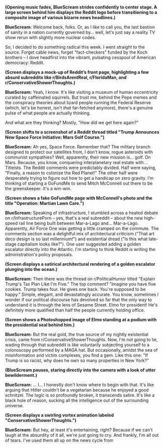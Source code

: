 **(Opening music fades, BlueScream strides confidently to center stage. A large screen behind him displays the Reddit logo before transitioning to a composite image of various bizarre news headlines.)**

**BlueScream:** Welcome back, folks. Or, as I like to call you, the last bastion of sanity in a nation currently governed by… well, let's just say a reality TV show rerun with slightly more nuclear codes.

So, I decided to do something radical this week. I went straight to the source. Forget cable news, forget "fact-checkers" funded by the Koch brothers – I dove headfirst into the vibrant, pulsating cesspool of American democracy: Reddit.

**(Screen displays a mock-up of Reddit’s front page, highlighting a few absurd subreddits like r/BirdsArentReal, r/FloridaMan, and r/ConservativeShowerThoughts.)**

**BlueScream:** Yeah, I know. It's like visiting a museum of human eccentricity curated by caffeinated squirrels. But trust me, behind the Pepe memes and the conspiracy theories about lizard people running the Federal Reserve (which, let's be honest, isn't *that* far-fetched anymore), there's a genuine pulse of what people are actually thinking.

And what are they thinking? Mostly, "How did we get here again?"

**(Screen shifts to a screenshot of a Reddit thread titled "Trump Announces New Space Force Initiative: Mars Golf Course.")**

**BlueScream:** Ah yes, Space Force. Remember that? The military branch designed to protect our satellites from, I don't know, rogue asteroids with communist sympathies? Well, apparently, their new mission is… golf. On Mars. Because, you know, conquering interplanetary real estate with… Titleists. The Reddit comments were predictably divided. Half were saying, "Finally, a reason to colonize the Red Planet!" The other half were desperately trying to figure out how to get a handicap on zero gravity. I’m thinking of starting a GoFundMe to send Mitch McConnell out there to be the greenskeeper. It's a win-win.

**(Screen shows a fake GoFundMe page with McConnell's photo and the title "Operation: Martian Lawn Care.")**

**BlueScream:** Speaking of infrastructure, I stumbled across a heated debate on r/InfrastructurePorn – yes, that's a real subreddit – about the new high-speed rail line being built between Mar-a-Lago and… Mar-a-Lago. Apparently, Air Force One was getting a little cramped on the commute. The comments section was a delightful mix of architectural criticism ("That art deco design is so last millennium!") and existential dread ("Is this what late-stage capitalism looks like?"). One user suggested adding a golden escalator directly into the Atlantic. I'm starting to think Reddit is writing the administration's policy proposals.

**(Screen displays a satirical architectural rendering of a golden escalator plunging into the ocean.)**

**BlueScream:** Then there was the thread on r/PoliticalHumor titled "Explain Trump's Tax Plan Like I'm Five." The top comment? "Imagine you have five cookies. Trump takes four. He gives one back. You're supposed to be happy." Simple, elegant, and devastatingly accurate. You know, sometimes I wonder if our political discourse has devolved so far that the only way to understand it is through the lens of Sesame Street. Elmo for president! He's definitely more qualified than half the people currently holding office.

**(Screen shows a Photoshopped image of Elmo standing at a podium with the presidential seal behind him.)**

**BlueScream:** But the real gold, the true source of my nightly existential crisis, came from r/ConservativeShowerThoughts. Now, I'm not going to lie, wading through that subreddit is like voluntarily subjecting yourself to a colonoscopy performed by a MAGA hat. But occasionally, amidst the sea of misinformation and victim complexes, you find a gem. Like this one: "If Trump is so racist, why does he own so many properties in New York?"

**(BlueScream pauses, staring directly into the camera with a look of utter bewilderment.)**

**BlueScream:** … I… I honestly don't know where to begin with that. It's like arguing that Hitler couldn't be a vegetarian because he enjoyed a good schnitzel. The logic is so profoundly broken, it transcends satire. It's like a black hole of reason, sucking all the intelligence out of the surrounding universe.

**(Screen displays a swirling vortex animation labeled "ConservativeShowerThoughts.")**

**BlueScream:** But hey, at least it's entertaining, right? Because if we can't laugh at the absurdity of it all, we're just going to cry. And frankly, I'm all out of tears. I've used them all up on the news cycle from